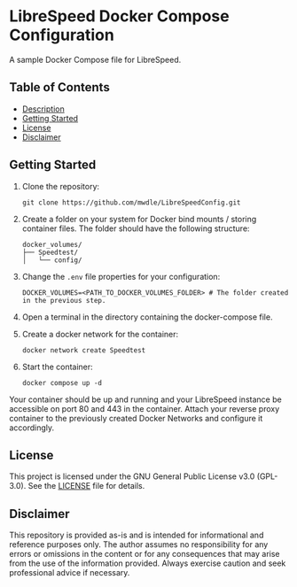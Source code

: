 # LibreSpeed Docker Compose Configuration  

A sample Docker Compose file for LibreSpeed.  

## Table of Contents  

* [Description](#librespeed-docker-compose-configuration)  
* [Getting Started](#getting-started)  
* [License](#license)  
* [Disclaimer](#disclaimer)  

## Getting Started  

1. Clone the repository:  

    ```shell
    git clone https://github.com/mwdle/LibreSpeedConfig.git
    ```  

2. Create a folder on your system for Docker bind mounts / storing container files. The folder should have the following structure:  

    ```shell
    docker_volumes/
    ├── Speedtest/
    │   └── config/
    ```  

3. Change the ```.env``` file properties for your configuration:  

    ```properties
    DOCKER_VOLUMES=<PATH_TO_DOCKER_VOLUMES_FOLDER> # The folder created in the previous step.
    ```  

4. Open a terminal in the directory containing the docker-compose file.  
5. Create a docker network for the container:  

    ```shell
    docker network create Speedtest
    ```  

6. Start the container:  

    ```shell
    docker compose up -d
    ```  

Your container should be up and running and your LibreSpeed instance be accessible on port 80 and 443 in the container. Attach your reverse proxy container to the previously created Docker Networks and configure it accordingly.  

## License  

This project is licensed under the GNU General Public License v3.0 (GPL-3.0). See the [LICENSE](LICENSE.txt) file for details.  

## Disclaimer  

This repository is provided as-is and is intended for informational and reference purposes only. The author assumes no responsibility for any errors or omissions in the content or for any consequences that may arise from the use of the information provided. Always exercise caution and seek professional advice if necessary.  
